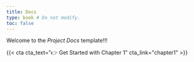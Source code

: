 ```yaml
---
title: Docs
type: book # Do not modify.
toc: false
---
```


Welcome to the _Project Docs_ template!!!

{{< cta cta_text="👉 Get Started with Chapter 1" cta_link="chapter1" >}}
